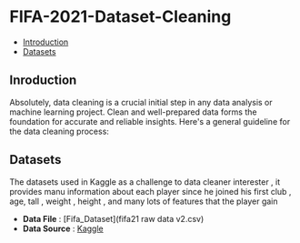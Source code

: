 # FIFA-2021-Dataset-Cleaning
- [Introduction](#Introduction)
- [Datasets](#Datasets)






## Inroduction
Absolutely, data cleaning is a crucial initial step in any data analysis or machine learning project. Clean and well-prepared data forms the foundation for accurate and reliable insights. Here's a general guideline for the data cleaning process:


## Datasets 
The datasets used in Kaggle as a challenge to data cleaner interester , it provides manu information about each player since he joined his first club , age, tall , weight , height , and many lots of features that the player gain
- **Data File** : [Fifa_Dataset](fifa21 raw data v2.csv)
- **Data Source** : [Kaggle](https://www.kaggle.com/datasets/yagunnersya/fifa-21-messy-raw-dataset-for-cleaning-exploring/data?select=fifa21+raw+data+v2.csv)
